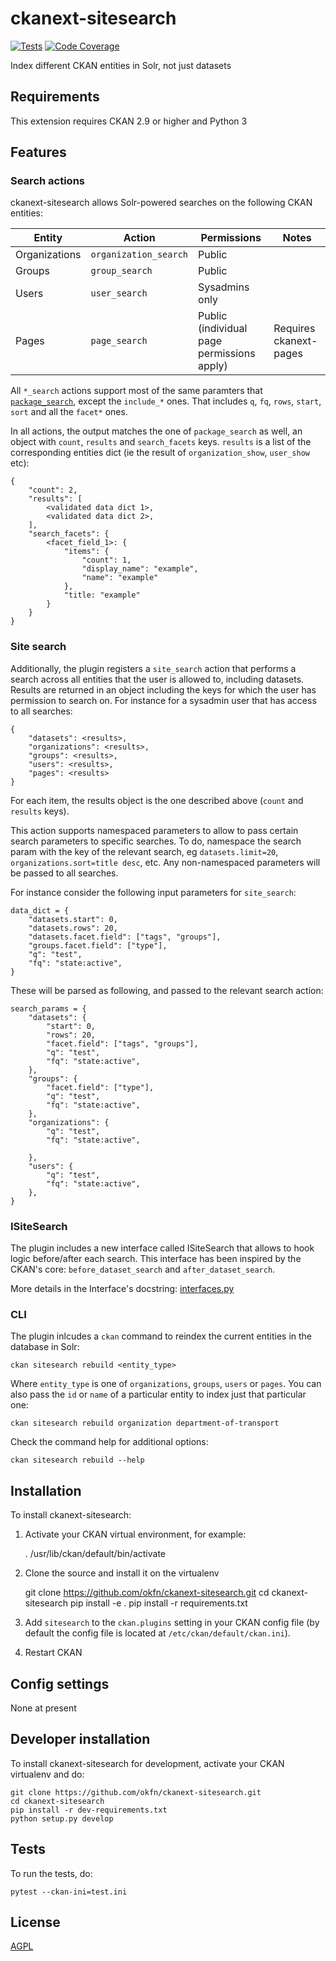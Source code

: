 
# ckanext-sitesearch


[![Tests](https://github.com/okfn/ckanext-sitesearch/workflows/Tests/badge.svg?branch=main)](https://github.com/okfn/ckanext-sitesearch/actions)
[![Code Coverage](http://codecov.io/github/okfn/ckanext-sitesearch/coverage.svg?branch=main)](http://codecov.io/github/okfn/ckanext-sitesearch?branch=main)


Index different CKAN entities in Solr, not just datasets

## Requirements

This extension requires CKAN 2.9 or higher and Python 3

## Features


### Search actions

ckanext-sitesearch allows Solr-powered searches on the following CKAN entities:

| Entity | Action | Permissions | Notes |
| --- | --- | --- | --- |
| Organizations | `organization_search` | Public | |
| Groups        | `group_search`        | Public | |
| Users         | `user_search`         | Sysadmins only | |
| Pages         | `page_search`         | Public (individual page permissions apply) | Requires ckanext-pages |

All `*_search` actions support most of the same paramters that [`package_search`](http://docs.ckan.org/en/latest/api/index.html#ckan.logic.action.get.package_search), except the `include_*` ones. That includes `q`, `fq`, `rows`, `start`, `sort` and all the `facet*` ones.


In all actions, the output matches the one of `package_search` as well, an object with `count`, `results` and `search_facets` keys. `results` is a list of the corresponding entities dict (ie the result of `organization_show`, `user_show` etc):

```
{
    "count": 2,
    "results": [
        <validated data dict 1>,
        <validated data dict 2>,
    ],
    "search_facets": {
        <facet_field_1>: {
            "items": {
                "count": 1,
                "display_name": "example",
                "name": "example"
            },
            "title: "example"
        }
    }
}

```

### Site search

Additionally, the plugin registers a `site_search` action that performs a search across all entities that the user is allowed to, including datasets. Results are returned in an object including the keys for which the user has permission to search on. For instance for a sysadmin user that has access to all searches:

```
{
    "datasets": <results>,
    "organizations": <results>,
    "groups": <results>,
    "users": <results>,
    "pages": <results>
}
```

For each item, the results object is the one described above (`count` and `results` keys).

This action supports namespaced parameters to allow to pass certain search parameters to specific searches. To do, namespace the search param with the key of the relevant search, eg `datasets.limit=20`, `organizations.sort=title desc`, etc. Any non-namespaced parameters will be passed to all searches.

For instance consider the following input parameters for `site_search`:

```
data_dict = {
    "datasets.start": 0,
    "datasets.rows": 20,
    "datasets.facet.field": ["tags", "groups"],
    "groups.facet.field": ["type"],
    "q": "test",
    "fq": "state:active",
}
```

These will be parsed as following, and passed to the relevant search action:

```
search_params = {
    "datasets": {
        "start": 0,
        "rows": 20,
        "facet.field": ["tags", "groups"],
        "q": "test",
        "fq": "state:active",
    },
    "groups": {
        "facet.field": ["type"],
        "q": "test",
        "fq": "state:active",
    },
    "organizations": {
        "q": "test",
        "fq": "state:active",

    },
    "users": {
        "q": "test",
        "fq": "state:active",
    },
}
```



### ISiteSearch

The plugin includes a new interface called ISiteSearch that allows to hook logic
before/after each search. This interface has been inspired by the CKAN's core:
`before_dataset_search` and `after_dataset_search`.

More details in the Interface's docstring: [interfaces.py](./ckanext/sitesearch/interfaces.py)



### CLI

The plugin inlcudes a `ckan` command to reindex the current entities in the database in Solr:

    ckan sitesearch rebuild <entity_type>

Where `entity_type` is one of `organizations`, `groups`, `users` or `pages`. You can also pass the `id` or `name` of a particular entity to index just that particular one:

    ckan sitesearch rebuild organization department-of-transport


Check the command help for additional options:

    ckan sitesearch rebuild --help


## Installation

To install ckanext-sitesearch:

1. Activate your CKAN virtual environment, for example:

     . /usr/lib/ckan/default/bin/activate

2. Clone the source and install it on the virtualenv

    git clone https://github.com/okfn/ckanext-sitesearch.git
    cd ckanext-sitesearch
    pip install -e .
	pip install -r requirements.txt

3. Add `sitesearch` to the `ckan.plugins` setting in your CKAN
   config file (by default the config file is located at
   `/etc/ckan/default/ckan.ini`).

4. Restart CKAN

## Config settings

None at present

## Developer installation

To install ckanext-sitesearch for development, activate your CKAN virtualenv and
do:

    git clone https://github.com/okfn/ckanext-sitesearch.git
    cd ckanext-sitesearch
    pip install -r dev-requirements.txt
    python setup.py develop


## Tests

To run the tests, do:

    pytest --ckan-ini=test.ini

## License

[AGPL](https://www.gnu.org/licenses/agpl-3.0.en.html)
